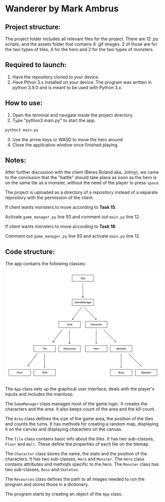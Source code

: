 # Wanderer by Mark Ambrus

## Project structure:

The project folder includes all relevant files for the project.
There are 12 .py scripts, and the assets folder that contains 8 .gif images.
2 of those are for the two types of tiles, 4 for the hero and 2 for the two
types of monsters.


## Required to launch:

1. Have the repository cloned to your device.
2. Have Pthon 3.x installed on your device.
   The program was written in python 3.9.0 and is meant to be used with Python 3.x.
   

## How to use:

1. Open the terminal and navigate inside the project directory.
2. Type "python3 main.py" to start the app.

```bash
python3 main.py
```

3. Use the arrow keys or WASD to move the hero around
4. Close the application window once finished playing.


## Notes:

After further discussion with the client (Béres Roland aka. Johny), we came to
the conclusion that the "battle" should take place as soon as the hero is on
the same tile as a monster, without the need of the player to press `space`.

The project is uploaded as a directory of a repository instead of a separate
repository with the permission of the client.

If client wants monsters to move according to **Task 15**:

Activate `game_manager.py` line 93 and comment out `main.py` line 12.

If client wants monsters to move according to **Task 18**:

Comment out `game_manager.py` line 93 and activate `main.py` line 12.


## Code structure:

The app contains the following classes:

![classes.jpg](project/assets/classes.jpg)


The `App` class sets up the graphical user interface, deals with the player's
inputs and includes the mainloop.

The `GameManager` class manages most of the game logic. It creates the
characters and the area. It also keeps count of the area and the kill count.

The `Area` class defines the size of the game area, the position of the tiles
and counts the turns. It has methods for creating a random map, displaying
it on the canvas and displaying characters on the canvas.

The `Tile` class contains basic info about the tiles. It has two sub-classes,
`Floor` and `Wall`. These define the properties of each tile on the tilemap.

The `Character` class stores the name, the stats and the position of the
characters. It has two sub-classes, `Hero` and `Monster`. The `Hero`
class contains attributes and methods specific to the hero. The `Monster`
class has two sub-classes, `Boss` and `Skeleton`.

The `Resources` class defines the path to all images needed to run the
program and stores those in a dictionary.

The program starts by creating an object of the `App` class.
